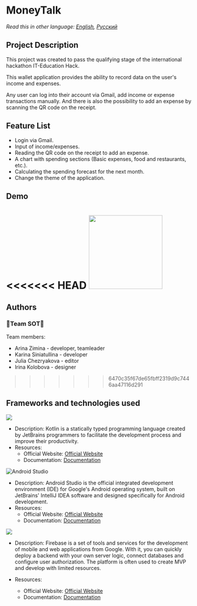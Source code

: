 
# MoneyTalk

_Read this in other language: [English](README.md), [Русский](README.ru.md)_

## Project Description

This project was created to pass the qualifying stage of the international hackathon IT-Education Hack.

This wallet application provides the ability to record data on the user's income and expenses.

Any user can log into their account via Gmail, add income or expense transactions manually. And there is also the possibility to add an expense by scanning the QR code on the receipt.

## Feature List

- Login via Gmail.
- Input of income/expenses.
- Reading the QR code on the receipt to add an expense.
- A chart with spending sections (Basic expenses, food and restaurants, etc.).
- Calculating the spending forecast for the next month.
- Change the theme of the application.

## Demo

<<<<<<< HEAD
<img src="app/src/main/res/drawable/demo/demo.gif" width="200" />
=======

## Authors

### **🍓Team SOT🍓**

Team members:
* Arina Zimina - developer, teamleader
* Karina Siniatullina - developer
* Julia Chezryakova - editor
* Irina Kolobova - designer

>>>>>>> 6470c35f67de65fbff2319d9c7446aa47116d291

## Frameworks and technologies used

<img src="https://img.shields.io/badge/kotlin-%230095D5.svg?&style=for-the-badge&logo=kotlin&logoColor=white"/>

* Description: Kotlin is a statically typed programming language created by JetBrains programmers to facilitate the development process and improve their productivity.
* Resources:
  *  Official Website: [Official Website](https://kotlinlang.org/)
  * Documentation: [Documentation](https://kotlinlang.org/docs/home.html)

![Android Studio](https://img.shields.io/badge/android%20studio-346ac1?style=for-the-badge&logo=android%20studio&logoColor=white)

* Description: Android Studio is the official integrated development environment (IDE) for Google's Android operating system, built on JetBrains' IntelliJ IDEA software and designed specifically for Android development.
* Resources:
  * Official Website: [Official Website](https://developer.android.com/studio?hl=ru)
  * Documentation: [Documentation](https://developer.android.com/develop?skip_cache=true%22%22)

<img src="https://img.shields.io/badge/firebase%20-%23039BE5.svg?&style=for-the-badge&logo=firebase"/>

* Description: Firebase is a set of tools and services for the development of mobile and web applications from Google. With it, you can quickly deploy a backend with your own server logic, connect databases and configure user authorization. The platform is often used to create MVP and develop with limited resources.

* Resources:
  * Official Website: [Official Website](https://firebase.google.com/)
  * Documentation: [Documentation](https://firebase.google.com/docs?hl=ru)
